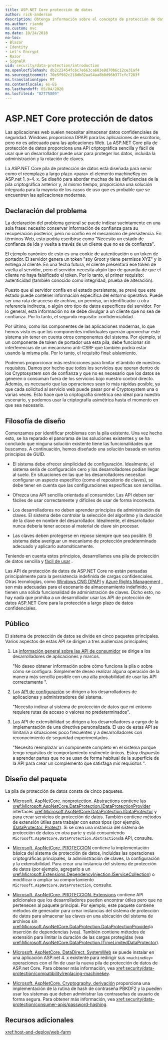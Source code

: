 ```yaml
---
title: ASP.NET Core protección de datos
author: rick-anderson
description: Obtenga información sobre el concepto de protección de datos y los principios de diseño de las API de protección de datos de ASP.NET Core.
ms.author: riande
ms.custom: mvc
ms.date: 10/24/2018
no-loc:
- Blazor
- Identity
- Let's Encrypt
- Razor
- SignalR
uid: security/data-protection/introduction
ms.openlocfilehash: db2c22454fc6c7e663ca603e9d70b6c12ce31af4
ms.sourcegitcommit: 70e5f982c218db82aa54aa8b8d96b377cfc7283f
ms.translationtype: MT
ms.contentlocale: es-ES
ms.lasthandoff: 05/04/2020
ms.locfileid: "82775809"
---
```

# <a name="aspnet-core-data-protection"></a>ASP.NET Core protección de datos

Las aplicaciones web suelen necesitar almacenar datos confidenciales de seguridad. Windows proporciona DPAPI para las aplicaciones de escritorio, pero no es adecuado para las aplicaciones Web. La ASP.NET Core pila de protección de datos proporciona una API criptográfica sencilla y fácil de usar que un desarrollador puede usar para proteger los datos, incluida la administración y la rotación de claves.

La ASP.NET Core pila de protección de datos está diseñada para servir como el reemplazo a largo plazo &lt;para&gt; el elemento machineKey en ASP.net 1. x-4. x. Se diseñó para abordar muchas de las deficiencias de la pila criptográfica anterior y, al mismo tiempo, proporciona una solución integrada para la mayoría de los casos de uso que es probable que se encuentren las aplicaciones modernas.

## <a name="problem-statement"></a>Declaración del problema

La declaración del problema general se puede indicar sucintamente en una sola frase: necesito conservar información de confianza para su recuperación posterior, pero no confío en el mecanismo de persistencia. En términos Web, esto podría escribirse como "Necesito un estado de confianza de ida y vuelta a través de un cliente que no es de confianza".

El ejemplo canónico de esto es una cookie de autenticación o un token de portador. El servidor genera un token "soy Groot y tiene permisos XYZ" y lo entrega al cliente. En una fecha futura, el cliente presentará ese token de vuelta al servidor, pero el servidor necesita algún tipo de garantía de que el cliente no haya falsificado el token. Por lo tanto, el primer requisito: autenticidad (también conocido como integridad, prueba de alteración).

Puesto que el servidor confía en el estado persistente, se prevé que este estado puede contener información específica del entorno operativo. Puede ser una ruta de acceso de archivo, un permiso, un identificador u otra referencia indirecta, o algún otro tipo de datos específicos del servidor. Por lo general, esta información no se debe divulgar a un cliente que no sea de confianza. Por lo tanto, el segundo requisito: confidencialidad.

Por último, como los componentes de las aplicaciones modernas, lo que hemos visto es que los componentes individuales querrán aprovechar este sistema sin tener en cuenta otros componentes del sistema. Por ejemplo, si un componente de token de portador usa esta pila, debe funcionar sin interferencias de un mecanismo anti-CSRF que también podría estar usando la misma pila. Por lo tanto, el requisito final: aislamiento.

Podemos proporcionar más restricciones para limitar el ámbito de nuestros requisitos. Damos por hecho que todos los servicios que operan dentro de los Cryptosystem son de confianza y que no es necesario que los datos se generen o consuman fuera de los servicios bajo nuestro control directo. Además, es necesario que las operaciones sean lo más rápidas posible, ya que cada solicitud al servicio web puede pasar por el Cryptosystem una o varias veces. Esto hace que la criptografía simétrica sea ideal para nuestro escenario, y podemos usar la criptografía asimétrica hasta el momento en que sea necesario.

## <a name="design-philosophy"></a>Filosofía de diseño

Comenzamos por identificar problemas con la pila existente. Una vez hecho esto, se ha reparado el panorama de las soluciones existentes y se ha concluido que ninguna solución existente tiene las funcionalidades que buscamos. A continuación, hemos diseñado una solución basada en varios principios de GUID.

* El sistema debe ofrecer simplicidad de configuración. Idealmente, el sistema sería de configuración cero y los desarrolladores podían llegar al suelo. En situaciones en las que los desarrolladores necesitan configurar un aspecto específico (como el repositorio de claves), se debe tener en cuenta que las configuraciones específicas son sencillas.

* Ofrezca una API sencilla orientada al consumidor. Las API deben ser fáciles de usar correctamente y difíciles de usar de forma incorrecta.

* Los desarrolladores no deben aprender principios de administración de claves. El sistema debe controlar la selección del algoritmo y la duración de la clave en nombre del desarrollador. Idealmente, el desarrollador nunca debería tener acceso al material de clave sin procesar.

* Las claves deben protegerse en reposo siempre que sea posible. El sistema debe averiguar un mecanismo de protección predeterminado adecuado y aplicarlo automáticamente.

Teniendo en cuenta estos principios, desarrollamos una pila de protección de datos sencilla y [fácil de usar](xref:security/data-protection/using-data-protection) .

Las API de protección de datos de ASP.NET Core no están pensadas principalmente para la persistencia indefinida de cargas confidenciales. Otras tecnologías, como [Windows CNG DPAPI](https://msdn.microsoft.com/library/windows/desktop/hh706794%28v=vs.85%29.aspx) y [Azure Rights Management](/rights-management/) , son más adecuadas para el escenario de almacenamiento indefinido, y tienen una sólida funcionalidad de administración de claves. Dicho esto, no hay nada que prohíba a un desarrollador usar las API de protección de datos ASP.NET Core para la protección a largo plazo de datos confidenciales.

## <a name="audience"></a>Público

El sistema de protección de datos se divide en cinco paquetes principales. Varios aspectos de estas API se dirigen a tres audiencias principales;

1. La [información general sobre las API de consumidor](xref:security/data-protection/consumer-apis/overview) se dirige a los desarrolladores de aplicaciones y marcos.

   "No deseo obtener información sobre cómo funciona la pila o sobre cómo se configura. Simplemente deseo realizar alguna operación de la manera más sencilla posible con una alta probabilidad de usar las API correctamente ".

2. Las [API de configuración](xref:security/data-protection/configuration/overview) se dirigen a los desarrolladores de aplicaciones y administradores del sistema.

   "Necesito indicar al sistema de protección de datos que mi entorno requiere rutas de acceso o valores no predeterminados".

3. Las API de extensibilidad se dirigen a los desarrolladores a cargo de la implementación de una directiva personalizada. El uso de estas API se limitaría a situaciones poco frecuentes y a desarrolladores con reconocimiento de seguridad experimentados.

   "Necesito reemplazar un componente completo en el sistema porque tengo requisitos de comportamiento realmente únicos. Estoy dispuesto a aprender partes que no se usan de forma habitual de la superficie de la API para crear un complemento que satisfaga mis requisitos ".

## <a name="package-layout"></a>Diseño del paquete

La pila de protección de datos consta de cinco paquetes.

* [Microsoft. AspNetCore. nonprotection. Abstractions](https://www.nuget.org/packages/Microsoft.AspNetCore.DataProtection.Abstractions/) contiene las <xref:Microsoft.AspNetCore.DataProtection.IDataProtectionProvider> interfaces <xref:Microsoft.AspNetCore.DataProtection.IDataProtector> y para crear servicios de protección de datos. También contiene métodos de extensión útiles para trabajar con estos tipos (por ejemplo, [IDataProtector. Protect](xref:Microsoft.AspNetCore.DataProtection.DataProtectionCommonExtensions.Protect*)). Si se crea una instancia del sistema de protección de datos en otra parte y está consumiendo `Microsoft.AspNetCore.DataProtection.Abstractions`la API, consulte.

* [Microsoft. AspNetCore. PROTECCION](https://www.nuget.org/packages/Microsoft.AspNetCore.DataProtection/) contiene la implementación básica del sistema de protección de datos, incluidas las operaciones criptográficas principales, la administración de claves, la configuración y la extensibilidad. Para crear una instancia del sistema de protección de datos (por ejemplo, agregarlo a un <xref:Microsoft.Extensions.DependencyInjection.IServiceCollection>) o modificar o ampliar su comportamiento `Microsoft.AspNetCore.DataProtection`, consulte.

* [Microsoft. AspNetCore. PROTECCION. Extensions](https://www.nuget.org/packages/Microsoft.AspNetCore.DataProtection.Extensions/) contiene API adicionales que los desarrolladores pueden encontrar útiles pero que no pertenecen al paquete principal. Por ejemplo, este paquete contiene métodos de generador para crear instancias del sistema de protección de datos para almacenar las claves en una ubicación del sistema de archivos sin <xref:Microsoft.AspNetCore.DataProtection.DataProtectionProvider>la inserción de dependencias (vea). También contiene métodos de extensión para limitar la duración de las cargas protegidas (vea <xref:Microsoft.AspNetCore.DataProtection.ITimeLimitedDataProtector>).

* [Microsoft. AspNetCore. DataDirect. SystemWeb](https://www.nuget.org/packages/Microsoft.AspNetCore.DataProtection.SystemWeb/) se puede instalar en una aplicación ASP.net 4. x existente para redirigir sus `<machineKey>` operaciones con el fin de usar la nueva pila de protección de datos de ASP.net Core. Para obtener más información, vea <xref:security/data-protection/compatibility/replacing-machinekey>.

* [Microsoft. AspNetCore. Cryptography. derivación](https://www.nuget.org/packages/Microsoft.AspNetCore.Cryptography.KeyDerivation/) proporciona una implementación de la rutina de hash de contraseña PBKDF2 y la pueden usar los sistemas que deben administrar las contraseñas de usuario de forma segura. Para obtener más información, vea <xref:security/data-protection/consumer-apis/password-hashing>.

## <a name="additional-resources"></a>Recursos adicionales

<xref:host-and-deploy/web-farm>
